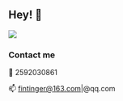 ## Hey! 🍻

![](https://gitee.com/fintinger/figure-bed/raw/master//images/20201001125547.jpg)
### Contact me 

🐧 2592030861

📫 fintinger@163.com|@qq.com


